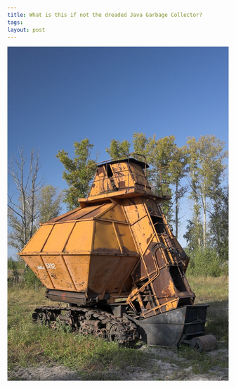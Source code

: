 ```yaml
--- 
title: What is this if not the dreaded Java Garbage Collector?
tags: 
layout: post
---
```

![](/tumblr_files/tumblr_l7csjbOZ9k1qz4ssz.png)
